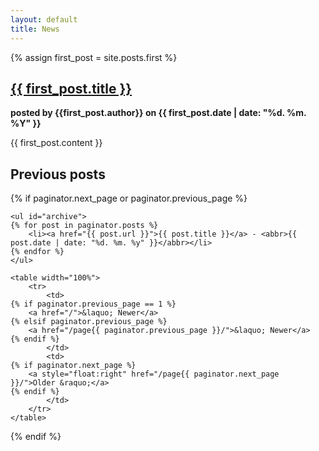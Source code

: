 ```yaml
---
layout: default
title: News
---
```

{% assign first_post = site.posts.first %}
<div id="post">
  <h2><a href="{{ first_post.url }}">{{ first_post.title }}</a></h2>
  <p><b>posted by {{first_post.author}} on {{ first_post.date | date: "%d. %m. %Y" }}</b></p>
  {{ first_post.content }}
  </div>

<h2>Previous posts</h2>

<!--Taken from https://gist.github.com/1250095 by shinichikusai-->
{% if paginator.next_page or paginator.previous_page %}
		
	<ul id="archive">
	{% for post in paginator.posts %}
		<li><a href="{{ post.url }}">{{ post.title }}</a> - <abbr>{{ post.date | date: "%d. %m. %y" }}</abbr></li>
	{% endfor %}
	</ul>
	
	<table width="100%">
		<tr>
			<td>
	{% if paginator.previous_page == 1 %}
		<a href="/">&laquo; Newer</a>
	{% elsif paginator.previous_page %}
		<a href="/page{{ paginator.previous_page }}/">&laquo; Newer</a>
	{% endif %}
			</td>
			<td>
	{% if paginator.next_page %}
		<a style="float:right" href="/page{{ paginator.next_page }}/">Older &raquo;</a>
	{% endif %}	
			</td>
		</tr>
	</table>
{% endif %}
